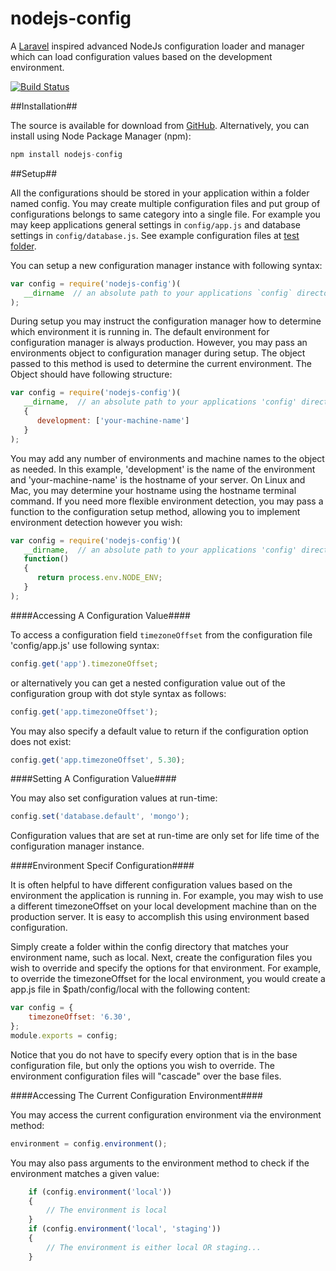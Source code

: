 nodejs-config
=============

A [Laravel](http://laravel.com/) inspired advanced NodeJs configuration loader and manager which can load configuration 
values based on the development environment.

[![Build Status](https://travis-ci.org/harishanchu/nodejs-config.svg?branch=master)](https://travis-ci.org/harishanchu/nodejs-config)


##Installation##

The source is available for download from [GitHub](https://github.com/harishanchu/nodejs-config). Alternatively, you 
can install using Node Package Manager (npm):

```javascript
npm install nodejs-config
```

##Setup##

All the configurations should be stored in your application within a folder named config. You may create 
multiple configuration files and put group of configurations belongs to same category into a single file. For example 
you may keep applications general settings in `config/app.js` and database settings in `config/database.js`.
See example configuration files at [test folder](https://github.com/harishanchu/nodejs-config/tree/master/tests).
 
You can setup a new configuration manager instance with following syntax:
 
```javascript
var config = require('nodejs-config')(
   __dirname  // an absolute path to your applications `config` directory
);
```
During setup you may instruct the configuration manager how to determine which environment it is running in. The 
default environment for configuration manager is always production. However, you may pass an environments object to 
configuration manager during setup. The object passed to this method is used to determine the current 
environment.
The Object should have following structure:

```javascript
var config = require('nodejs-config')(
   __dirname,  // an absolute path to your applications 'config' directory
   {
      development: ['your-machine-name']
   }
);
```

You may add any number of environments and machine names to the object as needed. In this example, 'development' is the
name of the environment and 'your-machine-name' is the hostname of your server. On Linux and Mac, you may determine
your hostname using the hostname terminal command. If you need more flexible environment detection, you may pass a
function to the configuration setup method, allowing you to implement environment detection however you wish:

```javascript
var config = require('nodejs-config')(
   __dirname,  // an absolute path to your applications 'config' directory
   function()
   {
      return process.env.NODE_ENV;
   }
);
```

####Accessing A Configuration Value####

To access a configuration field `timezoneOffset` from the configuration file 'config/app.js' use following syntax:

```javascript
config.get('app').timezoneOffset;
```

or alternatively you can get a nested configuration  value out of the configuration group with dot style syntax as 
follows: 

```javascript
config.get('app.timezoneOffset');
```
You may also specify a default value to return if the configuration option does not exist:

```javascript
config.get('app.timezoneOffset', 5.30);
```

####Setting A Configuration Value####

You may also set configuration values at run-time:

```javascript
config.set('database.default', 'mongo');
```

Configuration values that are set at run-time are only set for life time of the configuration manager instance.

####Environment Specif Configuration####

It is often helpful to have different configuration values based on the environment the application is running in. For
example, you may wish to use a different timezoneOffset on your local development machine than on the production server.
It is easy to accomplish this using environment based configuration.

Simply create a folder within the config directory that matches your environment name, such as local. Next, create the
configuration files you wish to override and specify the options for that environment. For example, to override the
timezoneOffset for the local environment, you would create a app.js file in $path/config/local with the following
content:

```javascript
var config = {
    timezoneOffset: '6.30',    
};
module.exports = config;
```
Notice that you do not have to specify every option that is in the base configuration file, but only the options you
wish to override. The environment configuration files will "cascade" over the base files.

####Accessing The Current Configuration Environment####

You may access the current configuration environment via the environment method:

```javascript
environment = config.environment();
```

You may also pass arguments to the environment method to check if the environment matches a given value:


```javascript
    if (config.environment('local'))
    {
        // The environment is local
    }    
    if (config.environment('local', 'staging'))
    {
        // The environment is either local OR staging...
    }
```
